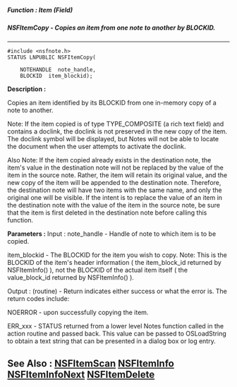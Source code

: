 ##### Function : Item (Field)
##### NSFItemCopy - Copies an item from one note to another by BLOCKID.
---
```
#include <nsfnote.h>
STATUS LNPUBLIC NSFItemCopy(

	NOTEHANDLE  note_handle,
	BLOCKID  item_blockid);
```
**Description :**

Copies an item identified by its BLOCKID from one in-memory copy of a note to 
another.  

 Note:  If the item copied is of type TYPE_COMPOSITE (a rich text field) and 
contains a doclink, the doclink is not preserved in the new copy of the item.  
The doclink symbol will be displayed, but Notes will not be able to locate the 
document when the user attempts to activate the doclink. 

Also Note:  If the item copied already exists in the destination note, the 
item's value in the destination note will not be replaced by the value of the 
item in the source note.  Rather, the item will retain its original value, and 
the new copy of the item will be appended to the destination note.  Therefore, 
the destination note will have two items with the same name, and only the 
original one will be visible. If the intent is to replace the value of an item 
in the destination note with the value of the item in the source note, be sure 
that the item is first deleted in the destination note before calling this 
function.

**Parameters :**
Input :
note_handle  -  Handle of note to which item is to be copied.

item_blockid  -  The BLOCKID for  the item you wish to copy.
  Note:  This is the BLOCKID of the item's header information ( the item_block_id returned by NSFItemInfo() ), not the BLOCKID of the actual item itself ( the value_block_id returned by NSFItemInfo() ).

Output :
(routine)  -  Return indicates either success or what the error is. The return codes include: 

NOERROR - upon successfully copying the item.

ERR_xxx - STATUS returned from a lower level Notes function called in the action routine and passed back.  This value can be passed to OSLoadString to obtain a text string that can be presented in a dialog box or log entry.



**See Also :**
[NSFItemScan](/domino-c-api-docs/reference/Func/NSFItemScan)
[NSFItemInfo](/domino-c-api-docs/reference/Func/NSFItemInfo)
[NSFItemInfoNext](/domino-c-api-docs/reference/Func/NSFItemInfoNext)
[NSFItemDelete](/domino-c-api-docs/reference/Func/NSFItemDelete)
---
